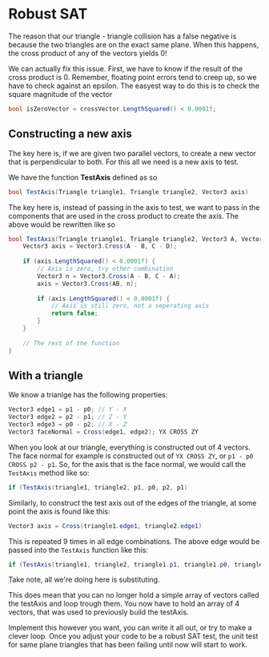 # Robust SAT

The reason that our triangle - triangle collision has a false negative is because the two triangles are on the exact same plane. When this happens, the cross product of any of the vectors yields 0! 

We can actually fix this issue. First, we have to know if the result of the cross product is 0. Remember, floating point errors tend to creep up, so we have to check against an epsilon. The easyest way to do this is to check the square magnitude of the vector

```cs
bool isZeroVector = crossVector.LengthSquared() < 0.0001f;
```

## Constructing a new axis

The key here is, if we are given two parallel vectors, to create a new vector that is perpendicular to both. For this all we need is a new axis to test.

We have the function __TestAxis__ defined as so

```cs
bool TestAxis(Triangle triangle1, Triangle triangle2, Vector3 axis)
```

The key here is, instead of passing in the axis to test, we want to pass in the components that are used in the cross product to create the axis. The above would be rewritten like so

```cs
bool TestAxis(Triangle triangle1, Triangle triangle2, Vector3 A, Vector3 B, Vector3 C, Vector3 D) {
    Vector3 axis = Vector3.Cross(A - B, C - D);
    
    if (axis.LengthSquared() < 0.0001f) {
        // Axis is zero, try other combination
        Vector3 n = Vector3.Cross(A - B, C - A);
        axis = Vector3.Cross(AB, n);
        
        if (axis.LengthSquared() < 0.0001f) {
            // Axis is still zero, not a seperating axis
            return false;
        }
    }
    
    // The rest of the function
}
```

## With a triangle

We know a trianlge has the following properties:

```cs
Vector3 edge1 = p1 - p0; // Y - X
Vector3 edge2 = p2 - p1; // Z - Y
Vector3 edge3 = p0 - p2; // X - Z
Vector3 faceNormal = Cross(edge1, edge2); YX CROSS ZY
```

When you look at our triangle, everything is constructed out of 4 vectors. The face normal for example is constructed out of ```YX CROSS ZY```, or ```p1 - p0 CROSS p2 - p1```. So, for the axis that is the face normal, we would call the ```TestAxis``` method like so:

```cs
if (TestAxis(triangle1, triangle2, p1, p0, p2, p1)
```

Similarly, to construct the test axis out of the edges of the triangle, at some point the axis is found like this:

```cs
Vector3 axis = Cross(triangle1.edge1, triangle2.edge1)
```

This is repeated 9 times in all edge combinations. The above edge would be passed into the ```TestAxis``` function like this:

```cs
if (TestAxis(triangle1, triangle2, triangle1.p1, triangle1.p0, triangle2.p1, triangle2.p0)
```

Take note, all we're doing here is substituting.

This does mean that you can no longer hold a simple array of vectors called the testAxis and loop trough them. You now have to hold an array of 4 vectors, that was used to previously build the testAxis.

Implement this however you want, you can write it all out, or try to make a clever loop. Once you adjust your code to be a robust SAT test, the unit test for same plane triangles that has been failing until now will start to work.